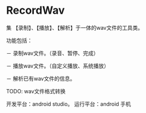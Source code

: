 # RecordWav

集 【录制】、【播放】、【解析】于一体的wav文件的工具类。

功能包括：

－ 录制wav文件。（录音、暂停、完成）

－ 播放wav文件。（自定义播放、系统播放）

－ 解析已有wav文件的信息。

TODO: 
  wav文件格式转换


开发平台：android studio。
运行平台：android 手机

